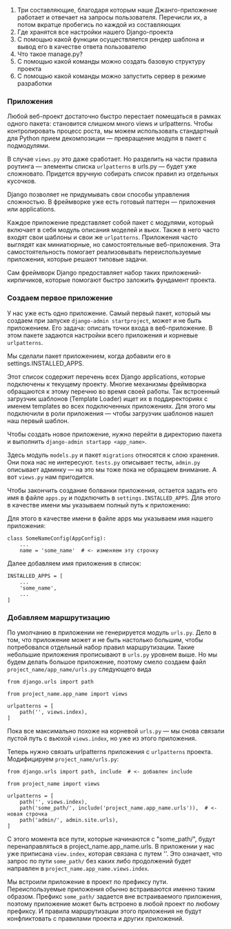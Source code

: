 1. Три составляющие, благодаря которым наше Джанго-приложение работает и отвечает на запросы пользователя. Перечисли их,
а потом вкратце пробегись по каждой из составляющих
2. Где хранятся все настройки нашего Django-проекта
3. С помощью какой функции осуществляется рендер шаблона и вывод его в качестве ответа пользователю
4. Что такое manage.py?
5. С помощью какой команды можно создать базовую структуру проекта
6. С помощью какой команды можно запустить сервер в режиме разработки


### Приложения

Любой веб-проект достаточно быстро перестает помещаться в рамках одного пакета: становится слишком много views и 
urlpatterns. Чтобы контролировать процесс роста, мы можем использовать стандартный для Python прием декомпозиции — 
превращение модуля в пакет с подмодулями.

В случае `views.py` это даже сработает. Но разделить на части правила роутинга — элементы списка `urlpatterns` в urls.py — 
будет уже сложновато. Придется вручную собирать список правил из отдельных кусочков.


Django позволяет не придумывать свои способы управления сложностью. В фреймворке уже есть готовый паттерн — 
приложения или applications.


Каждое приложение представляет собой пакет с модулями, который включает в себя модуль описания моделей и вьюх. Также в него
часто входят свои шаблоны и свои же `urlpatterns`. Приложения часто выглядят как миниатюрные, но самостоятельные 
веб-приложения. Эта самостоятельность помогает реализовывать переиспользуемые приложения, которые решают типовые задачи.

Сам фреймворк Django предоставляет набор таких приложений-кирпичиков, которые помогают быстро заложить фундамент проекта.

### Создаем первое приложение


У нас уже есть одно приложение. Самый первый пакет, который мы создаем при запуске `django-admin startproject`, может и 
не быть приложением. Его задача: описать точки входа в веб-приложение. В этом пакете задаются настройки всего приложения
и корневые `urlpatterns`.

Мы сделали пакет приложением, когда добавили его в settings.INSTALLED_APPS.

Этот список содержит перечень всех Django applications, которые подключены к текущему проекту. Многие механизмы 
фреймворка обращаются к этому перечню во время своей работы. Так встроенный загрузчик шаблонов (Template Loader) ищет
их в поддиректориях с именем templates во всех подключенных приложениях. Для этого мы подключили в роли приложения — 
чтобы загрузчик шаблонов нашел наш первый шаблон.

Чтобы создать новое приложение, нужно перейти в директорию пакета и выполнить `django-admin startapp <app_name>`.

Здесь модуль `models.py` и пакет `migrations` относятся к слою хранения. Они пока нас не интересуют. `tests.py` 
описывает тесты, `admin.py` описывает админку — на это мы тоже пока не обращаем внимание. А вот `views.py` нам пригодится.

Чтобы закончить создание болванки приложения, остается задать его имя в файле `apps.py` и подключить в `settings.INSTALLED_APPS`. 
Для этого в качестве имени мы указываем полный путь к приложению:

Для этого в качестве имени в файле apps мы указываем имя нашего приложения:

    class SomeNameConfig(AppConfig):
        ...
        name = 'some_name'  # <- изменяем эту строчку

Далее добавляем имя приложения в список:

    INSTALLED_APPS = [
        ...
        'some_name',  
        ...
    ]

### Добавляем маршрутизацию

По умолчанию в приложении не генерируется модуль `urls.py`. Дело в том, что приложение может и не быть настолько большим,
чтобы потребовался отдельный набор правил маршрутизации. Такие небольшие приложения прописывают в `urls.py` уровнем выше.
Но мы будем делать большое приложение, поэтому смело создаем файл `project_name/app_name/urls.py` следующего вида

    from django.urls import path

    from project_name.app_name import views

    urlpatterns = [
        path('', views.index),
    ]


Пока все максимально похоже на корневой `urls.py` — мы снова связали пустой путь с вьюхой `views.index`, но уже из этого приложения.

Теперь нужно связать urlpatterns приложения с `urlpatterns` проекта. Модифицируем `project_name/urls.py`:


    from django.urls import path, include  # <- добавлен include

    from project_name import views

    urlpatterns = [
        path('', views.index),
        path('some_path/', include('project_name.app_name.urls')),  # <- новая строчка
        path('admin/', admin.site.urls),
    ]

С этого момента все пути, которые начинаются с "some_path/", будут перенаправляться в project_name.app_name.urls. 
В приложении у нас уже приписана `view.index`, которая связана с путем ''. Это означает, что запрос по пути `some_path/`
без каких либо продолжений будет направлен в `project_name.app_name.views.index`.

Мы встроили приложение в проект по префиксу пути. Переиспользуемые приложения обычно встраиваются именно таким образом.
Префикс `some_path/` задается вне встраиваемого приложения, поэтому приложение может быть встроено в любой проект по
любому префиксу. И правила маршрутизации этого приложения не будут конфликтовать с правилами проекта и других приложений.
